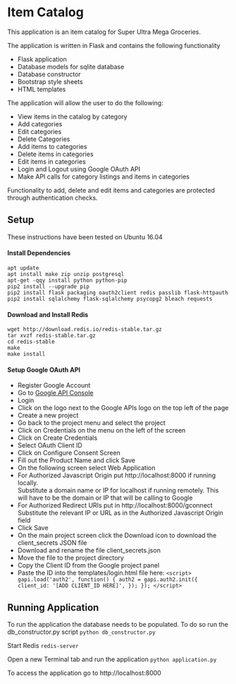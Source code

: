 # Item Catalog

This application is an item catalog for Super Ultra Mega Groceries.

The application is written in Flask and contains the following functionality
- Flask application
- Database models for sqlite database
- Database constructor
- Bootstrap style sheets
- HTML templates 

The application will allow the user to do the following:
- View items in the catalog by category
- Add categories
- Edit categories
- Delete Categories
- Add items to categories
- Delete items in categories
- Edit items in categories
- Login and Logout using Google OAuth API
- Make API calls for category listings and items in categories

Functionality to add, delete and edit items and categories are protected through 
authentication checks.

## Setup

These instructions have been tested on Ubuntu 16.04

#### Install Dependencies
`apt update`<br>
`apt install make zip unzip postgresql`<br>
`apt-get -qqy install python python-pip`<br>
`pip2 install --upgrade pip`<br>
`pip2 install flask packaging oauth2client redis passlib flask-httpauth`<br>
`pip2 install sqlalchemy flask-sqlalchemy psycopg2 bleach requests`<br>


#### Download and Install Redis
`wget http://download.redis.io/redis-stable.tar.gz`<br>
`tar xvzf redis-stable.tar.gz`<br>
`cd redis-stable`<br>
`make`<br>
`make install`<br>

#### Setup Google OAuth API
- Register Google Account
- Go to [Google API Console](https://console.developers.google.com)
- Login
- Click on the logo next to the Google APIs logo on the top left of the page
- Create a new project
- Go back to the project menu and select the project
- Click on Credentials on the menu on the left of the screen
- Click on Create Credentials
- Select OAuth Client ID
- Click on Configure Consent Screen
- Fill out the Product Name and click Save
- On the following screen select Web Application
- For Authorized Javascript Origin put http://localhost:8000 if running locally.  
  Substitute a domain name or IP for localhost if running remotely.
  This will have to be the domain or IP that will be calling to Google
- For Authorized Redirect URIs put in http://localhost:8000/gconnect
  Substitute the relevant IP or URL as in the Authorized Javascript Origin field
 - Click Save
 - On the main project screen click the Download icon to download the client_secrets JSON file
 - Download and rename the file client_secrets.json
 - Move the file to the project directory
 - Copy the Client ID from the Google project panel
 - Paste the ID into the templates/login.html file here:
  `<script>
        gapi.load('auth2', function() {
            auth2 = gapi.auth2.init({
                client_id: '[ADD CLIENT_ID HERE]',
                });
            });
   </script>`
  
  ## Running Application
  
  To run the application the database needs to be populated.
  To do so run the db_constructor.py script
  `python db_constructor.py`
  
  Start Redis
  `redis-server`
  
  Open a new Terminal tab and run the application
  `python application.py`
  
  To access the application go to http://localhost:8000







